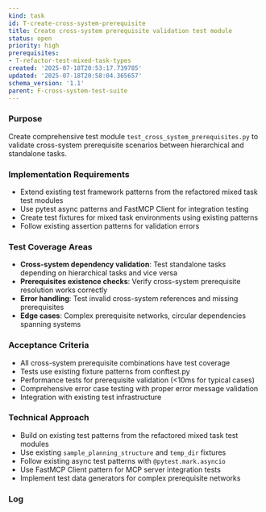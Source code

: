 ```yaml
---
kind: task
id: T-create-cross-system-prerequisite
title: Create cross-system prerequisite validation test module
status: open
priority: high
prerequisites:
- T-refactor-test-mixed-task-types
created: '2025-07-18T20:53:17.739785'
updated: '2025-07-18T20:58:04.365657'
schema_version: '1.1'
parent: F-cross-system-test-suite
---
```

### Purpose
Create comprehensive test module `test_cross_system_prerequisites.py` to validate cross-system prerequisite scenarios between hierarchical and standalone tasks.

### Implementation Requirements
- Extend existing test framework patterns from the refactored mixed task test modules
- Use pytest async patterns and FastMCP Client for integration testing
- Create test fixtures for mixed task environments using existing patterns
- Follow existing assertion patterns for validation errors

### Test Coverage Areas
- **Cross-system dependency validation**: Test standalone tasks depending on hierarchical tasks and vice versa
- **Prerequisites existence checks**: Verify cross-system prerequisite resolution works correctly
- **Error handling**: Test invalid cross-system references and missing prerequisites
- **Edge cases**: Complex prerequisite networks, circular dependencies spanning systems

### Acceptance Criteria
- All cross-system prerequisite combinations have test coverage
- Tests use existing fixture patterns from conftest.py
- Performance tests for prerequisite validation (<10ms for typical cases)
- Comprehensive error case testing with proper error message validation
- Integration with existing test infrastructure

### Technical Approach
- Build on existing test patterns from the refactored mixed task test modules
- Use existing `sample_planning_structure` and `temp_dir` fixtures
- Follow existing async test patterns with `@pytest.mark.asyncio`
- Use FastMCP Client pattern for MCP server integration tests
- Implement test data generators for complex prerequisite networks

### Log
